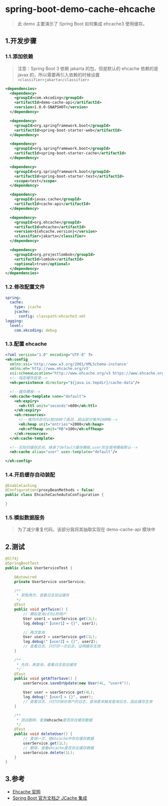 # spring-boot-demo-cache-ehcache

> 此 demo 主要演示了 Spring Boot 如何集成 ehcache3 使用缓存。

## 1.开发步骤

### 1.1.添加依赖

> 注意：Spring Boot 3 依赖 jakarta 的包，但是默认的 ehcache 依赖的是 javax 的，所以需要再引入依赖的时候设置 `<classifier>jakarta</classifier>`

```xml
<dependencies>
  <dependency>
    <groupId>com.xkcoding</groupId>
    <artifactId>demo-cache-api</artifactId>
    <version>1.0.0-SNAPSHOT</version>
  </dependency>

  <dependency>
    <groupId>org.springframework.boot</groupId>
    <artifactId>spring-boot-starter-web</artifactId>
  </dependency>

  <dependency>
    <groupId>org.springframework.boot</groupId>
    <artifactId>spring-boot-starter-cache</artifactId>
  </dependency>

  <dependency>
    <groupId>org.springframework.boot</groupId>
    <artifactId>spring-boot-starter-test</artifactId>
    <scope>test</scope>
  </dependency>

  <dependency>
    <groupId>javax.cache</groupId>
    <artifactId>cache-api</artifactId>
  </dependency>

  <dependency>
    <groupId>org.ehcache</groupId>
    <artifactId>ehcache</artifactId>
    <version>${ehcache.version}</version>
    <classifier>jakarta</classifier>
  </dependency>

  <dependency>
    <groupId>org.projectlombok</groupId>
    <artifactId>lombok</artifactId>
    <optional>true</optional>
  </dependency>
</dependencies>
```

### 1.2.修改配置文件

```yaml
spring:
  cache:
    type: jcache
    jcache:
      config: classpath:ehcache3.xml
logging:
  level:
    com.xkcoding: debug
```

### 1.3.配置 ehcache

```xml
<?xml version="1.0" encoding="UTF-8" ?>
<eh:config
  xmlns:xsi='http://www.w3.org/2001/XMLSchema-instance'
  xmlns:eh='http://www.ehcache.org/v3'
  xsi:schemaLocation="http://www.ehcache.org/v3 https://www.ehcache.org/schema/ehcache-core-3.3.xsd">
  <!--指定缓存目录-->
  <eh:persistence directory="${java.io.tmpdir}/cache-data"/>

  <!--缓存模板-->
  <eh:cache-template name="default">
    <eh:expiry>
      <eh:ttl unit="seconds">600</eh:ttl>
    </eh:expiry>
    <eh:resources>
      <!--堆内内存可以放2000个条目，超出部分堆外100MB-->
      <eh:heap unit="entries">2000</eh:heap>
      <eh:offheap unit="MB">100</eh:offheap>
    </eh:resources>
  </eh:cache-template>

  <!--实际的缓存区间，继承了default缓存模板,user完全使用模板默认-->
  <eh:cache alias="user" uses-template="default"/>

</eh:config>
```

### 1.4.开启缓存自动装配

```java
@EnableCaching
@Configuration(proxyBeanMethods = false)
public class EhcacheCacheAutoConfiguration {

}
```

### 1.5.模拟数据服务

> 为了减少重复代码，该部分我将其抽取实现在 demo-cache-api 模块中

## 2.测试

```java
@Slf4j
@SpringBootTest
public class UserServiceTest {

    @Autowired
    private UserService userService;

    /**
     * 获取两次，查看日志验证缓存
     */
    @Test
    public void getTwice() {
        // 模拟查询id为1的用户
        User user1 = userService.get(1L);
        log.debug("【user1】= {}", user1);

        // 再次查询
        User user2 = userService.get(1L);
        log.debug("【user2】= {}", user2);
        // 查看日志，只打印一次日志，证明缓存生效
    }

    /**
     * 先存，再查询，查看日志验证缓存
     */
    @Test
    public void getAfterSave() {
        userService.saveOrUpdate(new User(4L, "user4"));

        User user = userService.get(4L);
        log.debug("【user】= {}", user);
        // 查看日志，只打印保存用户的日志，查询是未触发查询日志，因此缓存生效
    }

    /**
     * 测试删除，查看ehcache是否存在缓存数据
     */
    @Test
    public void deleteUser() {
        // 查询一次，使ehcache中存在缓存数据
        userService.get(1L);
        // 删除，查看ehcache是否存在缓存数据
        userService.delete(1L);
    }
}
```

## 3.参考

- [Ehcache 官网](http://www.ehcache.org/documentation/)
- [Spring Boot 官方文档之 JCache 集成](https://docs.spring.io/spring-boot/docs/3.0.0-M5/reference/htmlsingle/#io.caching.provider.jcache)

